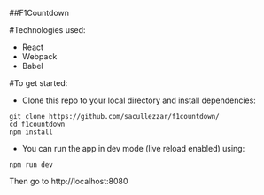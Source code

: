 ##F1Countdown

#Technologies used:
- React
- Webpack
- Babel

#To get started:
- Clone this repo to your local directory and install dependencies:

```
git clone https://github.com/sacullezzar/f1countdown/
cd f1countdown
npm install
```
- You can run the app in dev mode (live reload enabled) using:

`npm run dev`

Then go to http://localhost:8080
    
